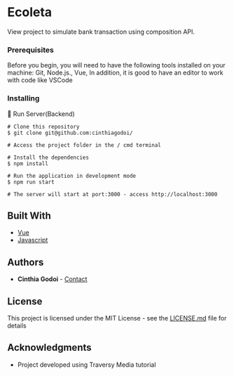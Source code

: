 # Ecoleta

View project to simulate bank transaction using composition API.

### Prerequisites

Before you begin, you will need to have the following tools installed on your machine: Git, Node.js., Vue, In addition, it is good to have an editor to work with code like VSCode

### Installing

🧭 Run Server(Backend)
```
# Clone this repository
$ git clone git@github.com:cinthiagodoi/

# Access the project folder in the / cmd terminal

# Install the dependencies
$ npm install

# Run the application in development mode
$ npm run start

# The server will start at port:3000 - access http://localhost:3000

```

## Built With

* [Vue](https://vuejs.org/)
* [Javascript](https://developer.mozilla.org/pt-BR/docs/Web/JavaScript) 

## Authors

* **Cinthia Godoi** - [Contact](https://www.linkedin.com/in/cinthia-godoi/)

## License

This project is licensed under the MIT License - see the [LICENSE.md](LICENSE.md) file for details

## Acknowledgments

* Project developed using Traversy Media tutorial
